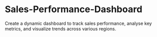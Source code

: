 # Sales-Performance-Dashboard
Create a dynamic dashboard to track sales performance, analyse key metrics, and  visualize trends across various regions.
